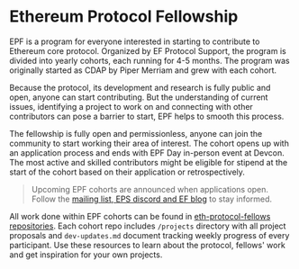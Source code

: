 # Ethereum Protocol Fellowship 

EPF is a program for everyone interested in starting to contribute to Ethereum core protocol. Organized by EF Protocol Support, the program is divided into yearly cohorts, each running for 4-5 months. The program was originally started as CDAP by Piper Merriam and grew with each cohort.

Because the protocol, its development and research is fully public and open, anyone can start contributing. But the understanding of current issues, identifying a project to work on and connecting with other contributors can pose a barrier to start, EPF helps to smooth this process. 

The fellowship is fully open and permissionless, anyone can join the community to start working their area of interest. The cohort opens up with an application process and ends with EPF Day in-person event at Devcon.  The most active and skilled contributors might be eligible for stipend at the start of the cohort based on their application or retrospectively. 

> Upcoming EPF cohorts are announced when applications open. Follow the [mailing list, EPS discord and EF blog](/eps/intro.md#important-links) to stay informed. 

All work done within EPF cohorts can be found in [eth-protocol-fellows repositories](https://github.com/orgs/eth-protocol-fellows/repositories). Each cohort repo includes `/projects` directory with all project proposals and `dev-updates.md` document tracking weekly progress of every participant. Use these resources to learn about the protocol, fellows' work and get inspiration for your own projects. 